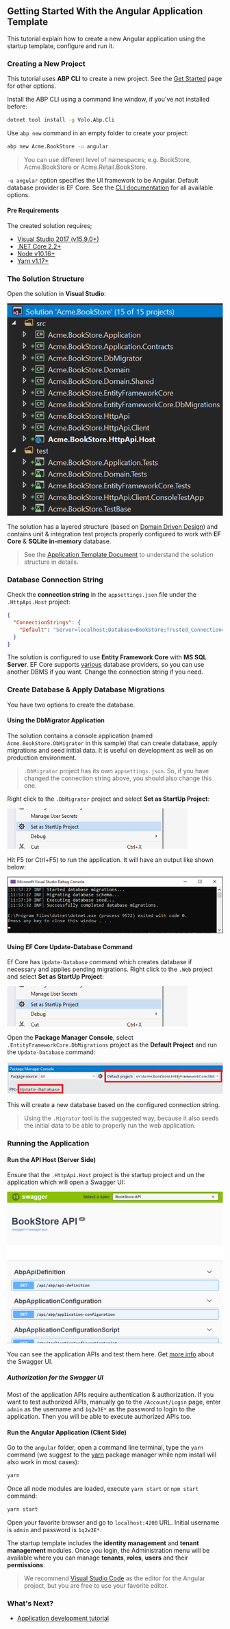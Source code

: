 ## Getting Started With the Angular Application Template

This tutorial explain how to create a new Angular application using the startup template, configure and run it.

### Creating a New Project

This tutorial uses **ABP CLI** to create a new project. See the [Get Started](https://abp.io/get-started) page for other options.

Install the ABP CLI using a command line window, if you've not installed before:

````bash
dotnet tool install -g Volo.Abp.Cli
````

Use `abp new` command in an empty folder to create your project:

````bash
abp new Acme.BookStore -u angular
````

> You can use different level of namespaces; e.g. BookStore, Acme.BookStore or Acme.Retail.BookStore.

`-u angular` option specifies the UI framework to be Angular. Default database provider is EF Core. See the [CLI documentation](CLI.md) for all available options.

#### Pre Requirements

The created solution requires;

* [Visual Studio 2017 (v15.9.0+)](https://visualstudio.microsoft.com/tr/downloads/)
* [.NET Core 2.2+](https://www.microsoft.com/net/download/dotnet-core/)
* [Node v10.16+](https://nodejs.org)
* [Yarn v1.17+](https://yarnpkg.com/)

### The Solution Structure

Open the solution in **Visual Studio**:

![bookstore-visual-studio-solution](images/bookstore-visual-studio-solution-for-spa.png)

The solution has a layered structure (based on [Domain Driven Design](Domain-Driven-Design.md)) and contains unit & integration test projects properly configured to work with **EF Core** & **SQLite in-memory** database.

> See the [Application Template Document](Startup-Templates/Application.md) to understand the solution structure in details.

### Database Connection String

Check the **connection string** in the `appsettings.json` file under the `.HttpApi.Host` project:

````json
{
  "ConnectionStrings": {
    "Default": "Server=localhost;Database=BookStore;Trusted_Connection=True"
  }
}
````

The solution is configured to use **Entity Framework Core** with **MS SQL Server**. EF Core supports [various](https://docs.microsoft.com/en-us/ef/core/providers/) database providers, so you can use another DBMS if you want. Change the connection string if you need.

### Create Database & Apply Database Migrations

You have two options to create the database.

#### Using the DbMigrator Application

The solution contains a console application (named `Acme.BookStore.DbMigrator` in this sample) that can create database, apply migrations and seed initial data. It is useful on development as well as on production environment.

> `.DbMigrator` project has its own `appsettings.json`. So, if you have changed the connection string above, you should also change this one.

Right click to the `.DbMigrator` project and select **Set as StartUp Project**:

![set-as-startup-project](images/set-as-startup-project.png)

Hit F5 (or Ctrl+F5) to run the application. It will have an output like shown below:

![set-as-startup-project](images/db-migrator-app.png)

#### Using EF Core Update-Database Command

Ef Core has `Update-Database` command which creates database if necessary and applies pending migrations. Right click to the `.Web` project and select **Set as StartUp Project**:

![set-as-startup-project](images/set-as-startup-project.png)

Open the **Package Manager Console**, select `.EntityFrameworkCore.DbMigrations` project as the **Default Project** and run the `Update-Database` command:

![pcm-update-database](images/pcm-update-database-v2.png)

This will create a new database based on the configured connection string.

> Using the `.Migrator` tool is the suggested way, because it also seeds the initial data to be able to properly run the web application.

### Running the Application

#### Run the API Host (Server Side)

Ensure that the `.HttpApi.Host` project is the startup project and un the application which will open a Swagger UI:

![bookstore-homepage](images/bookstore-swagger-ui-host.png)

You can see the application APIs and test them here. Get [more info](https://swagger.io/tools/swagger-ui/) about the Swagger UI.

##### Authorization for the Swagger UI

Most of the application APIs require authentication & authorization. If you want to test authorized APIs, manually go to the `/Account/Login` page, enter `admin` as the username and `1q2w3E*` as the password to login to the application. Then you will be able to execute authorized APIs too.

#### Run the Angular Application (Client Side)

Go to the `angular` folder, open a command line terminal, type the `yarn` command (we suggest to the [yarn](https://yarnpkg.com) package manager while npm install will also work in most cases):

````bash
yarn
````

Once all node modules are loaded, execute `yarn start` or `npm start` command:

````bash
yarn start
````

Open your favorite browser and go to `localhost:4200` URL. Initial username is `admin` and password is `1q2w3E*`.

The startup template includes the **identity management** and **tenant management** modules. Once you login, the Administration menu will be available where you can manage **tenants**, **roles**, **users** and their **permissions**.

> We recommend [Visual Studio Code](https://code.visualstudio.com/) as the editor for the Angular project, but you are free to use your favorite editor.

### What's Next?

* [Application development tutorial](Tutorials/Angular/Part-I.md)
